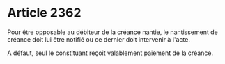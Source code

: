 # Article 2362

Pour être opposable au débiteur de la créance nantie, le nantissement de créance doit lui être notifié ou ce dernier doit intervenir à l'acte.

A défaut, seul le constituant reçoit valablement paiement de la créance.
